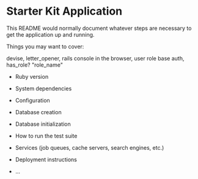 # Starter Kit Application

This README would normally document whatever steps are necessary to get the
application up and running.

Things you may want to cover:

devise, letter_opener, rails console in the browser, user role base auth, has_role? "role_name"


* Ruby version

* System dependencies

* Configuration

* Database creation

* Database initialization

* How to run the test suite

* Services (job queues, cache servers, search engines, etc.)

* Deployment instructions

* ...
